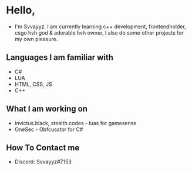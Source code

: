 # Hello,
- I'm Svvayyz. I am currently learning c++ development, frontendholder, csgo hvh god & adorable hvh owner, I also do some other projects for my own pleasure. 
## Languages I am familiar with
- C#
- LUA
- HTML, CSS, JS
- C++
## What I am working on
- invictus.black, stealth.codes - luas for gamesense
- OneSec - Obfcusator for C#
## How To Contact me
- Discord: Svvayyz#7153

